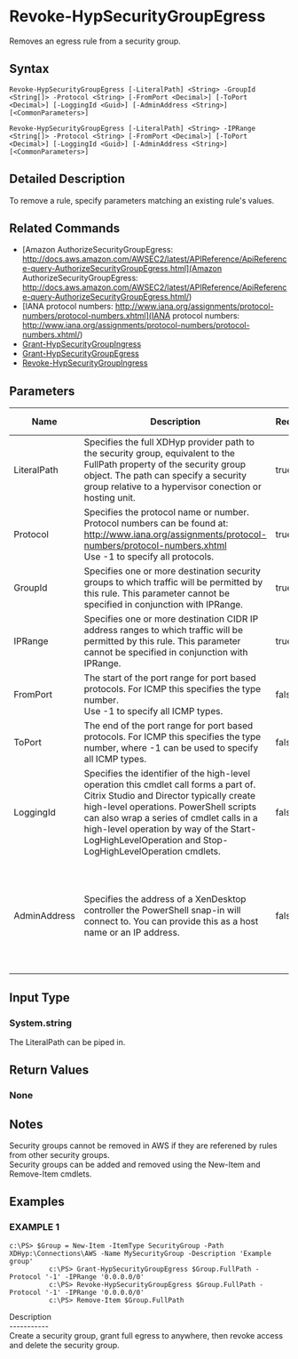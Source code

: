 ﻿# Revoke-HypSecurityGroupEgress

   Removes an egress rule from a security group.

## Syntax
```
Revoke-HypSecurityGroupEgress [-LiteralPath] <String> -GroupId <String[]> -Protocol <String> [-FromPort <Decimal>] [-ToPort <Decimal>] [-LoggingId <Guid>] [-AdminAddress <String>] [<CommonParameters>]

Revoke-HypSecurityGroupEgress [-LiteralPath] <String> -IPRange <String[]> -Protocol <String> [-FromPort <Decimal>] [-ToPort <Decimal>] [-LoggingId <Guid>] [-AdminAddress <String>] [<CommonParameters>]
```

## Detailed Description
   To remove a rule, specify parameters matching an existing rule's values.

## Related Commands
  * [Amazon AuthorizeSecurityGroupEgress: http://docs.aws.amazon.com/AWSEC2/latest/APIReference/ApiReference-query-AuthorizeSecurityGroupEgress.html](Amazon AuthorizeSecurityGroupEgress: http://docs.aws.amazon.com/AWSEC2/latest/APIReference/ApiReference-query-AuthorizeSecurityGroupEgress.html/)
  * [IANA protocol numbers: http://www.iana.org/assignments/protocol-numbers/protocol-numbers.xhtml](IANA protocol numbers: http://www.iana.org/assignments/protocol-numbers/protocol-numbers.xhtml/)
  * [Grant-HypSecurityGroupIngress](Grant-HypSecurityGroupIngress/)
  * [Grant-HypSecurityGroupEgress](Grant-HypSecurityGroupEgress/)
  * [Revoke-HypSecurityGroupIngress](Revoke-HypSecurityGroupIngress/)
## Parameters

| Name   | Description | Required? | Pipeline Input | Default Value |
| --- | --- | --- | --- | --- |
| LiteralPath | Specifies the full XDHyp provider path to the security group, equivalent to the FullPath property of the security group object. The path can specify a security group relative to a hypervisor conection or hosting unit. | true | true (ByValue) |  |
| Protocol | Specifies the protocol name or number. Protocol numbers can be found at: http://www.iana.org/assignments/protocol-numbers/protocol-numbers.xhtml<br>Use -1 to specify all protocols. | true | false |  |
| GroupId | Specifies one or more destination security groups to which traffic will be permitted by this rule. This parameter cannot be specified in conjunction with IPRange. | true | false |  |
| IPRange | Specifies one or more destination CIDR IP address ranges to which traffic will be permitted by this rule. This parameter cannot be specified in conjunction with IPRange. | true | false |  |
| FromPort | The start of the port range for port based protocols. For ICMP this specifies the type number.<br>Use -1 to specify all ICMP types. | false | false | 0 |
| ToPort | The end of the port range for port based protocols. For ICMP this specifies the type number, where -1 can be used to specify all ICMP types. | false | false | 0 |
| LoggingId | Specifies the identifier of the high-level operation this cmdlet call forms a part of. Citrix Studio and Director typically create high-level operations. PowerShell scripts can also wrap a series of cmdlet calls in a high-level operation by way of the Start-LogHighLevelOperation and Stop-LogHighLevelOperation cmdlets. | false | false |  |
| AdminAddress | Specifies the address of a XenDesktop controller the PowerShell snap-in will connect to. You can provide this as a host name or an IP address. | false | false | Localhost. Once a value is provided by any cmdlet, this value becomes the default. |

## Input Type
### System.string
   The LiteralPath can be piped in.
## Return Values
### None
   ## Notes
   Security groups cannot be removed in AWS if they are referened by rules from other security groups.<br>    Security groups can be added and removed using the New-Item and Remove-Item cmdlets.
## Examples

### EXAMPLE 1
```
c:\PS> $Group = New-Item -ItemType SecurityGroup -Path XDHyp:\Connections\AWS -Name MySecurityGroup -Description 'Example group'
          c:\PS> Grant-HypSecurityGroupEgress $Group.FullPath -Protocol '-1' -IPRange '0.0.0.0/0'
          c:\PS> Revoke-HypSecurityGroupEgress $Group.FullPath -Protocol '-1' -IPRange '0.0.0.0/0'
          c:\PS> Remove-Item $Group.FullPath
```
   Description<br>-----------<br>Create a security group, grant full egress to anywhere, then revoke access and delete the security group.

